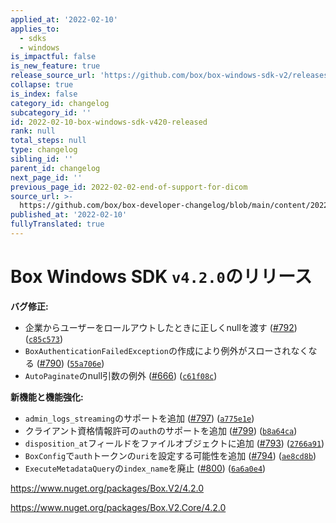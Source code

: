 ```yaml
---
applied_at: '2022-02-10'
applies_to:
  - sdks
  - windows
is_impactful: false
is_new_feature: true
release_source_url: 'https://github.com/box/box-windows-sdk-v2/releases/tag/v4.2.0'
collapse: true
is_index: false
category_id: changelog
subcategory_id: ''
id: 2022-02-10-box-windows-sdk-v420-released
rank: null
total_steps: null
type: changelog
sibling_id: ''
parent_id: changelog
next_page_id: ''
previous_page_id: 2022-02-02-end-of-support-for-dicom
source_url: >-
  https://github.com/box/box-developer-changelog/blob/main/content/2022/02-10-box-windows-sdk-v420-released.md
published_at: '2022-02-10'
fullyTranslated: true
---
```

# Box Windows SDK `v4.2.0`のリリース

**バグ修正:**

* 企業からユーザーをロールアウトしたときに正しくnullを渡す ([#792][1]) ([`c85c573`][2])
* `BoxAuthenticationFailedException`の作成により例外がスローされなくなる ([#790][3]) ([`55a706e`][4])
* `AutoPaginate`のnull引数の例外 ([#666][5]) ([`c61f08c`][6])

**新機能と機能強化:**

* `admin_logs_streaming`のサポートを追加 ([#797][7]) ([`a775e1e`][8])
* クライアント資格情報許可の`auth`のサポートを追加 ([#799][9]) ([`b8a64ca`][10])
* `disposition_at`フィールドをファイルオブジェクトに追加 ([#793][11]) ([`2766a91`][12])
* `BoxConfig`で`auth`トークンの`uri`を設定する可能性を追加 ([#794][13]) ([`ae8cd8b`][14])
* `ExecuteMetadataQuery`の`index_name`を廃止 ([#800][15]) ([`6a6a0e4`][16])

<https://www.nuget.org/packages/Box.V2/4.2.0>

<https://www.nuget.org/packages/Box.V2.Core/4.2.0>

[1]: https://github.com/box/box-windows-sdk-v2/issues/792

[2]: https://github.com/box/box-windows-sdk-v2/commit/c85c5735865b7dd97ffa1428a8f57d2edff6811b

[3]: https://github.com/box/box-windows-sdk-v2/issues/790

[4]: https://github.com/box/box-windows-sdk-v2/commit/55a706e4091271aa55208a260b2f4f96e1527698

[5]: https://github.com/box/box-windows-sdk-v2/issues/666

[6]: https://github.com/box/box-windows-sdk-v2/commit/c61f08cc02d5c95ff71ef700e97393a0dc3dc890

[7]: https://github.com/box/box-windows-sdk-v2/issues/797

[8]: https://github.com/box/box-windows-sdk-v2/commit/a775e1e5c7696a1e5f82b5dc7edbed8eb09f640d

[9]: https://github.com/box/box-windows-sdk-v2/issues/799

[10]: https://github.com/box/box-windows-sdk-v2/commit/b8a64ca3887298feccef5185f6bfec4c3771b5a9

[11]: https://github.com/box/box-windows-sdk-v2/issues/793

[12]: https://github.com/box/box-windows-sdk-v2/commit/2766a914fad1eb40371cd4430b3450360088b331

[13]: https://github.com/box/box-windows-sdk-v2/issues/794

[14]: https://github.com/box/box-windows-sdk-v2/commit/ae8cd8b91dd91b8a786e53ff5b3501d2700686a4

[15]: https://github.com/box/box-windows-sdk-v2/issues/800

[16]: https://github.com/box/box-windows-sdk-v2/commit/6a6a0e4a0e41ec70ec33acacba00bee6c7ee881f
